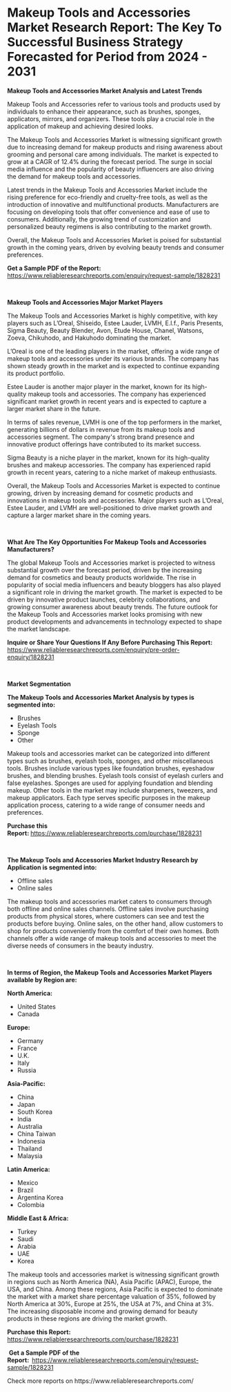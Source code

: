 <p><h1>Makeup Tools and Accessories Market Research Report: The Key To Successful Business Strategy Forecasted for Period from 2024 - 2031</h1></p><p><strong>Makeup Tools and Accessories Market Analysis and Latest Trends</strong></p>
<p><p>Makeup Tools and Accessories refer to various tools and products used by individuals to enhance their appearance, such as brushes, sponges, applicators, mirrors, and organizers. These tools play a crucial role in the application of makeup and achieving desired looks.</p><p>The Makeup Tools and Accessories Market is witnessing significant growth due to increasing demand for makeup products and rising awareness about grooming and personal care among individuals. The market is expected to grow at a CAGR of 12.4% during the forecast period. The surge in social media influence and the popularity of beauty influencers are also driving the demand for makeup tools and accessories.</p><p>Latest trends in the Makeup Tools and Accessories Market include the rising preference for eco-friendly and cruelty-free tools, as well as the introduction of innovative and multifunctional products. Manufacturers are focusing on developing tools that offer convenience and ease of use to consumers. Additionally, the growing trend of customization and personalized beauty regimens is also contributing to the market growth.</p><p>Overall, the Makeup Tools and Accessories Market is poised for substantial growth in the coming years, driven by evolving beauty trends and consumer preferences.</p></p>
<p><strong>Get a Sample PDF of the Report:&nbsp;</strong> <a href="https://www.reliableresearchreports.com/enquiry/request-sample/1828231">https://www.reliableresearchreports.com/enquiry/request-sample/1828231</a></p>
<p>&nbsp;</p>
<p><strong>Makeup Tools and Accessories Major Market Players</strong></p>
<p><p>The Makeup Tools and Accessories Market is highly competitive, with key players such as L’Oreal, Shiseido, Estee Lauder, LVMH, E.l.f., Paris Presents, Sigma Beauty, Beauty Blender, Avon, Etude House, Chanel, Watsons, Zoeva, Chikuhodo, and Hakuhodo dominating the market. </p><p>L’Oreal is one of the leading players in the market, offering a wide range of makeup tools and accessories under its various brands. The company has shown steady growth in the market and is expected to continue expanding its product portfolio.</p><p>Estee Lauder is another major player in the market, known for its high-quality makeup tools and accessories. The company has experienced significant market growth in recent years and is expected to capture a larger market share in the future.</p><p>In terms of sales revenue, LVMH is one of the top performers in the market, generating billions of dollars in revenue from its makeup tools and accessories segment. The company's strong brand presence and innovative product offerings have contributed to its market success.</p><p>Sigma Beauty is a niche player in the market, known for its high-quality brushes and makeup accessories. The company has experienced rapid growth in recent years, catering to a niche market of makeup enthusiasts.</p><p>Overall, the Makeup Tools and Accessories Market is expected to continue growing, driven by increasing demand for cosmetic products and innovations in makeup tools and accessories. Major players such as L’Oreal, Estee Lauder, and LVMH are well-positioned to drive market growth and capture a larger market share in the coming years.</p></p>
<p>&nbsp;</p>
<p><strong>What Are The Key Opportunities For Makeup Tools and Accessories Manufacturers?</strong></p>
<p><p>The global Makeup Tools and Accessories market is projected to witness substantial growth over the forecast period, driven by the increasing demand for cosmetics and beauty products worldwide. The rise in popularity of social media influencers and beauty bloggers has also played a significant role in driving the market growth. The market is expected to be driven by innovative product launches, celebrity collaborations, and growing consumer awareness about beauty trends. The future outlook for the Makeup Tools and Accessories market looks promising with new product developments and advancements in technology expected to shape the market landscape.</p></p>
<p><strong>Inquire or Share Your Questions If Any Before Purchasing This Report:</strong> <a href="https://www.reliableresearchreports.com/enquiry/pre-order-enquiry/1828231">https://www.reliableresearchreports.com/enquiry/pre-order-enquiry/1828231</a></p>
<p>&nbsp;</p>
<p><strong>Market Segmentation</strong></p>
<p><strong>The Makeup Tools and Accessories Market Analysis by types is segmented into:</strong></p>
<p><ul><li>Brushes</li><li>Eyelash Tools</li><li>Sponge</li><li>Other</li></ul></p>
<p><p>Makeup tools and accessories market can be categorized into different types such as brushes, eyelash tools, sponges, and other miscellaneous tools. Brushes include various types like foundation brushes, eyeshadow brushes, and blending brushes. Eyelash tools consist of eyelash curlers and false eyelashes. Sponges are used for applying foundation and blending makeup. Other tools in the market may include sharpeners, tweezers, and makeup applicators. Each type serves specific purposes in the makeup application process, catering to a wide range of consumer needs and preferences.</p></p>
<p><strong>Purchase this Report:&nbsp;</strong><a href="https://www.reliableresearchreports.com/purchase/1828231">https://www.reliableresearchreports.com/purchase/1828231</a></p>
<p>&nbsp;</p>
<p><strong>The Makeup Tools and Accessories Market Industry Research by Application is segmented into:</strong></p>
<p><ul><li>Offline sales</li><li>Online sales</li></ul></p>
<p><p>The makeup tools and accessories market caters to consumers through both offline and online sales channels. Offline sales involve purchasing products from physical stores, where customers can see and test the products before buying. Online sales, on the other hand, allow customers to shop for products conveniently from the comfort of their own homes. Both channels offer a wide range of makeup tools and accessories to meet the diverse needs of consumers in the beauty industry.</p></p>
<p>&nbsp;</p>
<p><strong>In terms of Region, the Makeup Tools and Accessories Market Players available by Region are:</strong></p>
<p>
    <p> <strong> North America: </strong>
        <ul>
            <li>United States</li>
            <li>Canada</li>
        </ul>
        </p> 
    <p> <strong> Europe: </strong>
        <ul>
            <li>Germany</li>
            <li>France</li>
            <li>U.K.</li>
            <li>Italy</li>
            <li>Russia</li>
        </ul>
        </p> 
    <p> <strong> Asia-Pacific: </strong>
        <ul>
            <li>China</li>
            <li>Japan</li>
            <li>South Korea</li>
            <li>India</li>
            <li>Australia</li>
            <li>China Taiwan</li>
            <li>Indonesia</li>
            <li>Thailand</li>
            <li>Malaysia</li>
        </ul>
        </p> 
    <p> <strong> Latin America: </strong>
        <ul>
            <li>Mexico</li>
            <li>Brazil</li>
            <li>Argentina Korea</li>
            <li>Colombia</li>
        </ul>
        </p> 
    <p> <strong> Middle East & Africa: </strong>
        <ul>
            <li>Turkey</li>
            <li>Saudi</li>
            <li>Arabia</li>
            <li>UAE</li>
            <li>Korea</li>
        </ul>
    </p>
    </p>
<p><p>The makeup tools and accessories market is witnessing significant growth in regions such as North America (NA), Asia Pacific (APAC), Europe, the USA, and China. Among these regions, Asia Pacific is expected to dominate the market with a market share percentage valuation of 35%, followed by North America at 30%, Europe at 25%, the USA at 7%, and China at 3%. The increasing disposable income and growing demand for beauty products in these regions are driving the market growth.</p></p>
<p><strong>Purchase this Report: </strong><a href="https://www.reliableresearchreports.com/purchase/1828231">https://www.reliableresearchreports.com/purchase/1828231</a></p>
<p>&nbsp;<strong>Get a Sample PDF of the Report:&nbsp;&nbsp;</strong><a href="https://www.reliableresearchreports.com/enquiry/request-sample/1828231">https://www.reliableresearchreports.com/enquiry/request-sample/1828231</a></p>
<p><strong></strong></p>
<p>Check more reports on https://www.reliableresearchreports.com/</p>